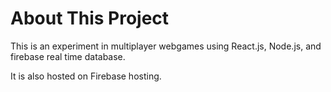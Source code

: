 # About This Project
This is an experiment in multiplayer webgames using React.js, Node.js, and firebase real time database.
&nbsp;

It is also hosted on Firebase hosting. 